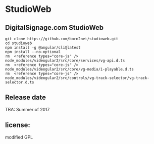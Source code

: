 StudioWeb
=====================

DigitalSignage.com StudioWeb    
----------------

```
git clone https://github.com/born2net/studioweb.git
cd studioweb
npm install -g @angular/cli@latest
npm install --no-optional
rm  <reference types="core-js" /> node_modules/videogular2/src/core/services/vg-api.d.ts
rm  <reference types="core-js" /> node_modules/videogular2/src/core/vg-media/i-playable.d.ts
rm  <reference types="core-js" /> node_modules/videogular2/src/controls/vg-track-selector/vg-track-selector.d.ts

```

Release date
----------------
TBA: Summer of 2017

license:
--------
modified GPL

